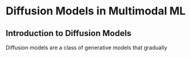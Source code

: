# Diffusion Models in Multimodal ML

## Introduction to Diffusion Models

Diffusion models are a class of generative models that gradually
